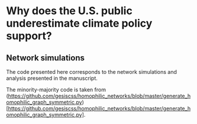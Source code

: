 # Why does the U.S. public underestimate climate policy support?

## Network simulations
The code presented here corresponds to the network simulations and analysis presented in the manuscript.

The minority-majority code is taken from (https://github.com/gesiscss/homophilic_networks/blob/master/generate_homophilic_graph_symmetric.py)[https://github.com/gesiscss/homophilic_networks/blob/master/generate_homophilic_graph_symmetric.py]. 

